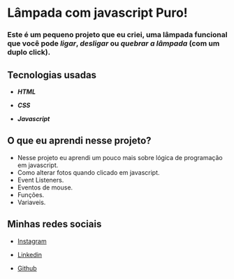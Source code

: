 # Lâmpada com javascript Puro!

### Este é um pequeno projeto que eu criei, uma lâmpada funcional que você pode *ligar*, *desligar* ou *quebrar a lâmpada* (com um duplo click).

## Tecnologias usadas 

- ***HTML***
  
- ***CSS***

- ***Javascript***
 
## O que eu aprendi nesse projeto?


* Nesse projeto eu aprendi um pouco mais sobre lógica de programação em javascript.
* Como alterar fotos quando clicado em javascript.
* Event Listeners.
* Eventos de mouse.
* Funções.
* Variaveis.

## Minhas redes sociais

* [Instagram](https://www.instagram.com/paulopbi_/)

* [Linkedin](https://www.linkedin.com/in/paulopbi/)

* [Github](https://github.com/paulopbi)
